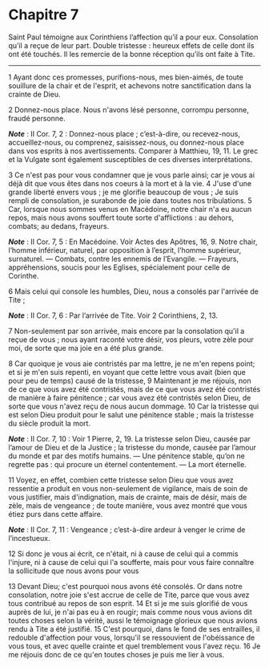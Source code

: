 # Chapitre 7

Saint Paul témoigne aux Corinthiens l’affection qu’il a pour eux.
Consolation qu’il a reçue de leur part.
Double tristesse : heureux effets de celle dont ils ont été touchés.
Il les remercie de la bonne réception qu’ils ont faite à Tite.

***

1 Ayant donc ces promesses, purifions-nous, mes bien-aimés, de toute souillure de la chair et de l'esprit, et achevons notre sanctification dans la crainte de Dieu.


2 Donnez-nous place. Nous n'avons lésé personne, corrompu personne, fraudé personne.

***Note*** :  II Cor. 7, 2 : Donnez-nous place ; c’est-à-dire, ou recevez-nous, accueillez-nous, ou comprenez, saisissez-nous, ou donnez-nous place dans vos esprits à nos avertissements. Comparer à Matthieu, 19, 11. Le grec et la Vulgate sont également susceptibles de ces diverses interprétations.

3 Ce n'est pas pour vous condamner que je vous parle ainsi; car je vous ai déjà dit que vous êtes dans nos coeurs à la mort et à la vie. 4 J'use d'une grande liberté envers vous ; je me glorifie beaucoup de vous ; Je suis rempli de consolation, je surabonde de joie dans toutes nos tribulations. 5 Car, lorsque nous sommes venus en Macédoine, notre chair n'a eu aucun repos, mais nous avons souffert toute sorte d'afflictions : au dehors, combats; au dedans, frayeurs.

***Note*** :  II Cor. 7, 5 : En Macédoine. Voir Actes des Apôtres, 16, 9. Notre chair, l’homme inférieur, naturel, par opposition à l’esprit, l’homme supérieur, surnaturel. ― Combats, contre les ennemis de l’Evangile. ― Frayeurs, appréhensions, soucis pour les Eglises, spécialement pour celle de Corinthe.

6 Mais celui qui console les humbles, Dieu, nous a consolés par l'arrivée de Tite ;

***Note*** :  II Cor. 7, 6 : Par l’arrivée de Tite. Voir 2 Corinthiens, 2, 13.

7 Non-seulement par son arrivée, mais encore par la consolation qu'il a reçue de vous ; nous ayant raconté votre désir, vos pleurs, votre zèle pour moi, de sorte que ma joie en a été plus grande.


8 Car quoique je vous aie contristés par ma lettre, je ne m'en repens point; et si je m'en suis repenti, en voyant que cette lettre vous avait (bien que pour peu de temps) causé de la tristesse, 9 Maintenant je me réjouis, non de ce que vous avez été contristés, mais de ce que vous avez été contristés de manière à faire pénitence ; car vous avez été contristés selon Dieu, de sorte que vous n'avez reçu de nous aucun dommage. 10 Car la tristesse qui est selon Dieu produit pour le salut une pénitence stable ; mais la tristesse du siècle produit la mort.

***Note*** :  II Cor. 7, 10 : Voir 1 Pierre, 2, 19. La tristesse selon Dieu, causée par l’amour de Dieu et de la Justice ; la tristesse du monde, causée par l’amour du monde et par des motifs humains. ― Une pénitence stable, qu’on ne regrette pas : qui procure un éternel contentement. ― La mort éternelle.

11 Voyez, en effet, combien cette tristesse selon Dieu que vous avez ressentie a produit en vous non-seulement de vigilance, mais de soin de vous justifier, mais d'indignation, mais de crainte, mais de désir, mais de zèle, mais de vengeance ; de toute manière, vous avez montré que vous étiez purs dans cette affaire.

***Note*** :  II Cor. 7, 11 : Vengeance ; c’est-à-dire ardeur à venger le crime de l’incestueux.

12 Si donc je vous ai écrit, ce n'était, ni à cause de celui qui a commis l'injure, ni à cause de celui qui l'a soufferte, mais pour vous faire connaître la sollicitude que nous avons pour vous


13 Devant Dieu; c'est pourquoi nous avons été consolés. Or dans notre consolation, notre joie s'est accrue de celle de Tite, parce que vous avez tous contribué au repos de son esprit. 14 Et si je me suis glorifié de vous auprès de lui, je n'ai pas eu à en rougir; mais comme nous vous avions dit toutes choses selon la vérité, aussi le témoignage glorieux que nous avions rendu à Tite a été justifié. 15 C'est pourquoi, dans le fond de ses entrailles, il redouble d'affection pour vous, lorsqu'il se ressouvient de l'obéissance de vous tous, et avec quelle crainte et quel tremblement vous l'avez reçu. 16 Je me réjouis donc de ce qu'en toutes choses je puis me lier à vous.

